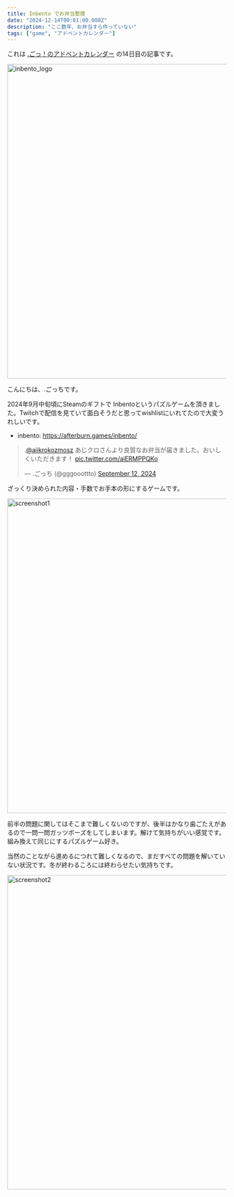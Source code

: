 ```yaml
---
title: Inbento でお弁当整理
date: "2024-12-14T00:01:00.000Z"
description: "ここ数年、お弁当すら作っていない"
tags: ["game", "アドベントカレンダー"]
---
```


これは [.ごっ！のアドベントカレンダー](https://adventar.org/calendars/10323) の14日目の記事です。

<img width="720" alt="inbento_logo" src="/assets/images/posts/20241214-inbento/inbento_logo_white.png">

こんにちは、.ごっちです。

2024年9月中旬頃にSteamのギフトで Inbentoというパズルゲームを頂きました。Twitchで配信を見ていて面白そうだと思ってwishlistにいれてたので大変うれしいです。

- inbento: https://afterburn.games/inbento/

<blockquote class="twitter-tweet"><p lang="ja" dir="ltr">.<a href="https://twitter.com/ajikrokozmosz?ref_src=twsrc%5Etfw">@ajikrokozmosz</a> あじクロさんより良質なお弁当が届きました。おいしくいただきます！ <a href="https://t.co/aiERMPPQKo">pic.twitter.com/aiERMPPQKo</a></p>&mdash; .ごっち (@gggooottto) <a href="https://twitter.com/gggooottto/status/1834173994192576556?ref_src=twsrc%5Etfw">September 12, 2024</a></blockquote>

ざっくり決められた内容・手数でお手本の形にするゲームです。

<img width="720" alt="screenshot1" src="/assets/images/posts/20241214-inbento/game1.jpg">

前半の問題に関してはそこまで難しくないのですが、後半はかなり歯ごたえがあるので一問一問ガッツポーズをしてしまいます。解けて気持ちがいい感覚です。組み換えて同じにするパズルゲーム好き。

当然のことながら進めるにつれて難しくなるので、まだすべての問題を解いていない状況です。冬が終わるころには終わらせたい気持ちです。

<img width="720" alt="screenshot2" src="/assets/images/posts/20241214-inbento/game2.jpg">

